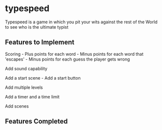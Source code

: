 # typespeed
Typespeed is a game in which you pit your wits against the rest of the World to see who is the ultimate typist

## Features to Implement
Scoring
    - Plus points for each word
    - Minus points for each word that 'escapes'
    - Minus points for each guess the player gets wrong

Add sound capability   

Add a start scene
    - Add a start button
    
Add multiple levels

Add a timer and a time limit

Add scenes


## Features Completed